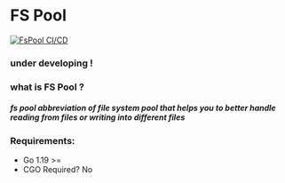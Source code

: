 # FS Pool

[![FsPool CI/CD](https://github.com/amirvalhalla/fspool/actions/workflows/go-test.yml/badge.svg)](https://github.com/amirvalhalla/fspool/actions/workflows/go-test.yml)

### under developing !

### what is FS Pool ?

##### fs pool abbreviation of file system pool that helps you to better handle reading from files or writing into different files

### Requirements:

* Go 1.19 >=
* CGO Required? No 

